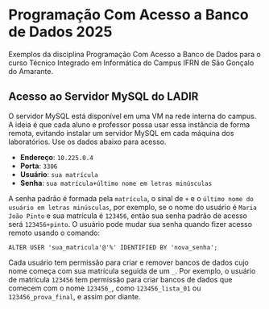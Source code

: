 # Programação Com Acesso a Banco de Dados 2025

Exemplos da disciplina Programação Com Acesso a Banco de Dados para o curso Técnico Integrado em Informática do Campus IFRN de São Gonçalo do Amarante.

## Acesso ao Servidor MySQL do LADIR

O servidor MySQL está disponível em uma VM na rede interna do campus. A ideia é que cada aluno e professor possa usar essa instância de forma remota, evitando instalar um servidor MySQL em cada máquina dos laboratórios. Use os dados abaixo para acesso.

- **Endereço**: `10.225.0.4`
- **Porta**: `3306`
- **Usuário**: `sua matrícula`
- **Senha**: `sua matrícula+último nome em letras minúsculas`

A senha padrão é formada pela `matrícula`, o sinal de `+` e o `último nome do usuário em letras minúsculas`, por exemplo, se o nome do usuário é `Maria João Pinto` e sua matrícula é `123456`, então sua senha padrão de acesso será `123456+pinto`. O usuário pode mudar sua senha quando fizer acesso remoto usando o comando:
```
ALTER USER 'sua_matricula'@'%' IDENTIFIED BY 'nova_senha';
```

Cada usuário tem permissão para criar e remover bancos de dados cujo nome começa com sua matrícula seguida de um `_`. Por exemplo, o usuário de matrícula `123456` tem permissão para criar bancos de dados que comecem com o nome `123456_`, como `123456_lista_01` ou `123456_prova_final`, e assim por diante.
